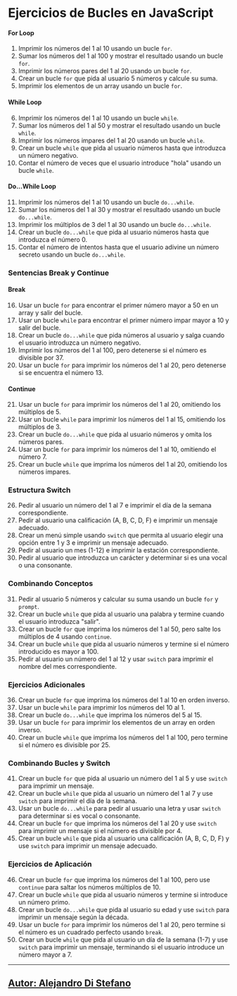 # Ejercicios de Bucles en JavaScript

#### For Loop

1. Imprimir los números del 1 al 10 usando un bucle `for`.
2. Sumar los números del 1 al 100 y mostrar el resultado usando un bucle `for`.
3. Imprimir los números pares del 1 al 20 usando un bucle `for`.
4. Crear un bucle `for` que pida al usuario 5 números y calcule su suma.
5. Imprimir los elementos de un array usando un bucle `for`.

#### While Loop

6. Imprimir los números del 1 al 10 usando un bucle `while`.
7. Sumar los números del 1 al 50 y mostrar el resultado usando un bucle `while`.
8. Imprimir los números impares del 1 al 20 usando un bucle `while`.
9. Crear un bucle `while` que pida al usuario números hasta que introduzca un número negativo.
10. Contar el número de veces que el usuario introduce "hola" usando un bucle `while`.

#### Do...While Loop

11. Imprimir los números del 1 al 10 usando un bucle `do...while`.
12. Sumar los números del 1 al 30 y mostrar el resultado usando un bucle `do...while`.
13. Imprimir los múltiplos de 3 del 1 al 30 usando un bucle `do...while`.
14. Crear un bucle `do...while` que pida al usuario números hasta que introduzca el número 0.
15. Contar el número de intentos hasta que el usuario adivine un número secreto usando un bucle `do...while`.

### Sentencias Break y Continue

#### Break

16. Usar un bucle `for` para encontrar el primer número mayor a 50 en un array y salir del bucle.
17. Usar un bucle `while` para encontrar el primer número impar mayor a 10 y salir del bucle.
18. Crear un bucle `do...while` que pida números al usuario y salga cuando el usuario introduzca un número negativo.
19. Imprimir los números del 1 al 100, pero detenerse si el número es divisible por 37.
20. Usar un bucle `for` para imprimir los números del 1 al 20, pero detenerse si se encuentra el número 13.

#### Continue

21. Usar un bucle `for` para imprimir los números del 1 al 20, omitiendo los múltiplos de 5.
22. Usar un bucle `while` para imprimir los números del 1 al 15, omitiendo los múltiplos de 3.
23. Crear un bucle `do...while` que pida al usuario números y omita los números pares.
24. Usar un bucle `for` para imprimir los números del 1 al 10, omitiendo el número 7.
25. Crear un bucle `while` que imprima los números del 1 al 20, omitiendo los números impares.

### Estructura Switch

26. Pedir al usuario un número del 1 al 7 e imprimir el día de la semana correspondiente.
27. Pedir al usuario una calificación (A, B, C, D, F) e imprimir un mensaje adecuado.
28. Crear un menú simple usando `switch` que permita al usuario elegir una opción entre 1 y 3 e imprimir un mensaje adecuado.
29. Pedir al usuario un mes (1-12) e imprimir la estación correspondiente.
30. Pedir al usuario que introduzca un carácter y determinar si es una vocal o una consonante.

### Combinando Conceptos

31. Pedir al usuario 5 números y calcular su suma usando un bucle `for` y `prompt`.
32. Crear un bucle `while` que pida al usuario una palabra y termine cuando el usuario introduzca "salir".
33. Crear un bucle `for` que imprima los números del 1 al 50, pero salte los múltiplos de 4 usando `continue`.
34. Crear un bucle `while` que pida al usuario números y termine si el número introducido es mayor a 100.
35. Pedir al usuario un número del 1 al 12 y usar `switch` para imprimir el nombre del mes correspondiente.

### Ejercicios Adicionales

36. Crear un bucle `for` que imprima los números del 1 al 10 en orden inverso.
37. Usar un bucle `while` para imprimir los números del 10 al 1.
38. Crear un bucle `do...while` que imprima los números del 5 al 15.
39. Usar un bucle `for` para imprimir los elementos de un array en orden inverso.
40. Crear un bucle `while` que imprima los números del 1 al 100, pero termine si el número es divisible por 25.

### Combinando Bucles y Switch

41. Crear un bucle `for` que pida al usuario un número del 1 al 5 y use `switch` para imprimir un mensaje.
42. Crear un bucle `while` que pida al usuario un número del 1 al 7 y use `switch` para imprimir el día de la semana.
43. Usar un bucle `do...while` para pedir al usuario una letra y usar `switch` para determinar si es vocal o consonante.
44. Crear un bucle `for` que imprima los números del 1 al 20 y use `switch` para imprimir un mensaje si el número es divisible por 4.
45. Crear un bucle `while` que pida al usuario una calificación (A, B, C, D, F) y use `switch` para imprimir un mensaje adecuado.

### Ejercicios de Aplicación

46. Crear un bucle `for` que imprima los números del 1 al 100, pero use `continue` para saltar los números múltiplos de 10.
47. Crear un bucle `while` que pida al usuario números y termine si introduce un número primo.
48. Crear un bucle `do...while` que pida al usuario su edad y use `switch` para imprimir un mensaje según la década.
49. Usar un bucle `for` para imprimir los números del 1 al 20, pero termine si el número es un cuadrado perfecto usando `break`.
50. Crear un bucle `while` que pida al usuario un día de la semana (1-7) y use `switch` para imprimir un mensaje, terminando si el usuario introduce un número mayor a 7.





---

## [Autor: Alejandro Di Stefano](https://github.com/Drako01)
